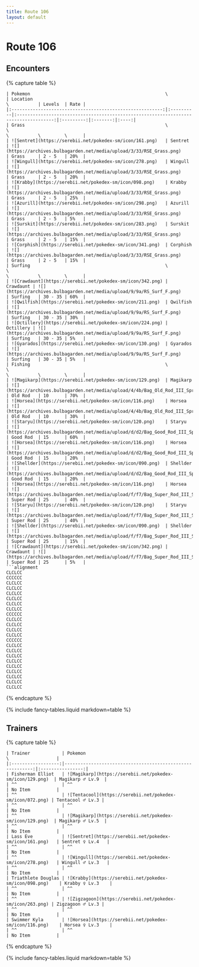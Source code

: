 ```yaml
---
title: Route 106
layout: default
---
```


# Route 106

## Encounters

{% capture table %}
```table
| Pokemon                                                   \           | Location                                                                             \           | Levels  | Rate |
|:---------------------------------------------------------:|:----------|:------------------------------------------------------------------------------------:|:---------:|:-------:|:----:|
| Grass                                                     \           \                                                                                      \           \         \      |
| ![Sentret](https://serebii.net/pokedex-sm/icon/161.png)   | Sentret   | ![](https://archives.bulbagarden.net/media/upload/3/33/RSE_Grass.png)                | Grass     | 2 - 5   | 20%  |
| ![Wingull](https://serebii.net/pokedex-sm/icon/278.png)   | Wingull   | ![](https://archives.bulbagarden.net/media/upload/3/33/RSE_Grass.png)                | Grass     | 2 - 5   | 20%  |
| ![Krabby](https://serebii.net/pokedex-sm/icon/098.png)    | Krabby    | ![](https://archives.bulbagarden.net/media/upload/3/33/RSE_Grass.png)                | Grass     | 2 - 5   | 25%  |
| ![Azurill](https://serebii.net/pokedex-sm/icon/298.png)   | Azurill   | ![](https://archives.bulbagarden.net/media/upload/3/33/RSE_Grass.png)                | Grass     | 2 - 5   | 5%   |
| ![Surskit](https://serebii.net/pokedex-sm/icon/283.png)   | Surskit   | ![](https://archives.bulbagarden.net/media/upload/3/33/RSE_Grass.png)                | Grass     | 2 - 5   | 15%  |
| ![Corphish](https://serebii.net/pokedex-sm/icon/341.png)  | Corphish  | ![](https://archives.bulbagarden.net/media/upload/3/33/RSE_Grass.png)                | Grass     | 2 - 5   | 15%  |
| Surfing                                                   \           \                                                                                      \           \         \      |
| ![Crawdaunt](https://serebii.net/pokedex-sm/icon/342.png) | Crawdaunt | ![](https://archives.bulbagarden.net/media/upload/9/9a/RS_Surf_F.png)                | Surfing   | 30 - 35 | 60%  |
| ![Qwilfish](https://serebii.net/pokedex-sm/icon/211.png)  | Qwilfish  | ![](https://archives.bulbagarden.net/media/upload/9/9a/RS_Surf_F.png)                | Surfing   | 30 - 35 | 30%  |
| ![Octillery](https://serebii.net/pokedex-sm/icon/224.png) | Octillery | ![](https://archives.bulbagarden.net/media/upload/9/9a/RS_Surf_F.png)                | Surfing   | 30 - 35 | 5%   |
| ![Gyarados](https://serebii.net/pokedex-sm/icon/130.png)  | Gyarados  | ![](https://archives.bulbagarden.net/media/upload/9/9a/RS_Surf_F.png)                | Surfing   | 30 - 35 | 5%   |
| Fishing                                                   \           \                                                                                      \           \         \      |
| ![Magikarp](https://serebii.net/pokedex-sm/icon/129.png)  | Magikarp  | ![](https://archives.bulbagarden.net/media/upload/4/4b/Bag_Old_Rod_III_Sprite.png)   | Old Rod   | 10      | 70%  |
| ![Horsea](https://serebii.net/pokedex-sm/icon/116.png)    | Horsea    | ![](https://archives.bulbagarden.net/media/upload/4/4b/Bag_Old_Rod_III_Sprite.png)   | Old Rod   | 10      | 30%  |
| ![Staryu](https://serebii.net/pokedex-sm/icon/120.png)    | Staryu    | ![](https://archives.bulbagarden.net/media/upload/d/d2/Bag_Good_Rod_III_Sprite.png)  | Good Rod  | 15      | 60%  |
| ![Horsea](https://serebii.net/pokedex-sm/icon/116.png)    | Horsea    | ![](https://archives.bulbagarden.net/media/upload/d/d2/Bag_Good_Rod_III_Sprite.png)  | Good Rod  | 15      | 20%  |
| ![Shellder](https://serebii.net/pokedex-sm/icon/090.png)  | Shellder  | ![](https://archives.bulbagarden.net/media/upload/d/d2/Bag_Good_Rod_III_Sprite.png)  | Good Rod  | 15      | 20%  |
| ![Horsea](https://serebii.net/pokedex-sm/icon/116.png)    | Horsea    | ![](https://archives.bulbagarden.net/media/upload/f/f7/Bag_Super_Rod_III_Sprite.png) | Super Rod | 25      | 40%  |
| ![Staryu](https://serebii.net/pokedex-sm/icon/120.png)    | Staryu    | ![](https://archives.bulbagarden.net/media/upload/f/f7/Bag_Super_Rod_III_Sprite.png) | Super Rod | 25      | 40%  |
| ![Shellder](https://serebii.net/pokedex-sm/icon/090.png)  | Shellder  | ![](https://archives.bulbagarden.net/media/upload/f/f7/Bag_Super_Rod_III_Sprite.png) | Super Rod | 25      | 15%  |
| ![Crawdaunt](https://serebii.net/pokedex-sm/icon/342.png) | Crawdaunt | ![](https://archives.bulbagarden.net/media/upload/f/f7/Bag_Super_Rod_III_Sprite.png) | Super Rod | 25      | 5%   |
```alignment
CLCLCC
CCCCCC
CLCLCC
CLCLCC
CLCLCC
CLCLCC
CLCLCC
CLCLCC
CCCCCC
CLCLCC
CLCLCC
CLCLCC
CLCLCC
CCCCCC
CLCLCC
CLCLCC
CLCLCC
CLCLCC
CLCLCC
CLCLCC
CLCLCC
CLCLCC
CLCLCC
```
{% endcapture %}

<div markdown="0">{% include fancy-tables.liquid markdown=table %}</div>

## Trainers

{% capture table %}
```table
| Trainer            | Pokemon                                                   \                  |
|:------------------:|----------------------------------------------------------:|:----------------:|
| Fisherman Elliot   | ![Magikarp](https://serebii.net/pokedex-sm/icon/129.png)  | Magikarp ♂ Lv.9  |
| ^^                 | ^^                                                        | No Item          |
| ^^                 | ![Tentacool](https://serebii.net/pokedex-sm/icon/072.png) | Tentacool ♂ Lv.3 |
| ^^                 | ^^                                                        | No Item          |
| ^^                 | ![Magikarp](https://serebii.net/pokedex-sm/icon/129.png)  | Magikarp ♂ Lv.5  |
| ^^                 | ^^                                                        | No Item          |
| Lass Eve           | ![Sentret](https://serebii.net/pokedex-sm/icon/161.png)   | Sentret ♀ Lv.4   |
| ^^                 | ^^                                                        | No Item          |
| ^^                 | ![Wingull](https://serebii.net/pokedex-sm/icon/278.png)   | Wingull ♂ Lv.3   |
| ^^                 | ^^                                                        | No Item          |
| Triathlete Douglas | ![Krabby](https://serebii.net/pokedex-sm/icon/098.png)    | Krabby ♀ Lv.3    |
| ^^                 | ^^                                                        | No Item          |
| ^^                 | ![Zigzagoon](https://serebii.net/pokedex-sm/icon/263.png) | Zigzagoon ♂ Lv.3 |
| ^^                 | ^^                                                        | No Item          |
| Swimmer Kyla       | ![Horsea](https://serebii.net/pokedex-sm/icon/116.png)    | Horsea ♀ Lv.3    |
| ^^                 | ^^                                                        | No Item          |
```
{% endcapture %}

<div markdown="0">{% include fancy-tables.liquid markdown=table %}</div>